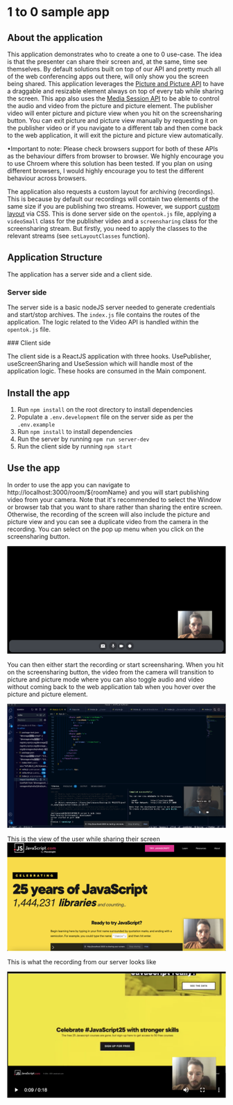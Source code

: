 # 1 to 0 sample app

## About the application

This application demonstrates who to create a one to 0 use-case. The idea is that the presenter can share their screen and, at the same, time see themselves. By default solutions built on top of our API and pretty much all of the web conferencing apps out there, will only show you the screen being shared. This application leverages the [Picture and Picture API](https://developer.mozilla.org/en-US/docs/Web/API/Picture-in-Picture_API) to have a draggable and resizable element always on top of every tab while sharing the screen. This app also uses the [Media Session API](https://developer.mozilla.org/en-US/docs/Web/API/MediaSession) to be able to control the audio and video from the picture and picture element. The publisher video will enter picture and picture view when you hit on the screensharing button. You can exit picture and picture view manually by requesting it on the publisher video or if you navigate to a different tab and then come back to the web application, it will exit the picture and picture view automatically.

•Important to note: Please check browsers support for both of these APIs as the behaviour differs from browser to browser. We highly encourage you to use Chroem where this solution has been tested. If you plan on using different browsers, I would highly encourage you to test the different behaviour across browsers.

The application also requests a custom layout for archiving (recordings). This is because by default our recordings will contain two elements of the same size if you are publishing two streams. However, we support [custom layout](https://tokbox.com/developer/guides/archiving/layout-control.html) via CSS. This is done server side on the `opentok.js` file, applying a `videoSmall` class for the publisher video and a `screensharing` class for the screensharing stream. But firstly, you need to apply the classes to the relevant streams (see `setLayoutClasses` function).

## Application Structure

The application has a server side and a client side.

### Server side

The server side is a basic nodeJS server needed to generate credentials and start/stop archives. The `index.js` file contains the routes of the application. The logic related to the Video API is handled within the `opentok.js` file.

### Client side

The client side is a ReactJS application with three hooks. UsePublisher, useScreenSharing and UseSession which will handle most of the application logic. These hooks are consumed in the Main component.

## Install the app

1. Run `npm install` on the root directory to install dependencies
2. Populate a `.env.development` file on the server side as per the `.env.example`
3. Run `npm install` to install dependencies
4. Run the server by running `npm run server-dev`
5. Run the client side by running `npm start`

## Use the app

In order to use the app you can navigate to http://localhost:3000/room/${roomName} and you will start publishing video from your camera. Note that it's recommended to select the Window or browser tab that you want to share rather than sharing the entire screen. Otherwise, the recording of the screen will also include the picture and picture view and you can see a duplicate video from the camera in the recording. You can select on the pop up menu when you click on the screensharing button.

![Single Pubisher](https://raw.githubusercontent.com/nexmo-se/1to0-sample-app/main/public/single_publisher.png?token=AK4DSV6LVPP3DO3U7VMWANTBQE42C)

You can then either start the recording or start screensharing. When you hit on the screensharing button, the video from the camera will transition to picture and picture mode where you can also toggle audio and video without coming back to the web application tab when you hover over the picture and picture element.

![Picture and picture view](https://raw.githubusercontent.com/nexmo-se/1to0-sample-app/main/public/picture_and_picture_view.png?token=AK4DSVZT4EM5PK3QXMGXKDDBQE4U2)

This is the view of the user while sharing their screen
![Screensharing view](https://raw.githubusercontent.com/nexmo-se/1to0-sample-app/main/public/screensharing_View.png?token=AK4DSV2RCV32YSYYEMVMUVDBQE436)

This is what the recording from our server looks like

![Recording view](https://raw.githubusercontent.com/nexmo-se/1to0-sample-app/main/public/recordingview.png?token=AK4DSVZOGO5REHYPQRALKSTBQE4YI)
